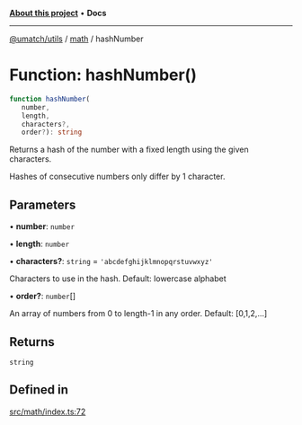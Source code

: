 [**About this project**](../../README.md) • **Docs**

***

[@umatch/utils](../../api.md) / [math](../README.md) / hashNumber

# Function: hashNumber()

```ts
function hashNumber(
   number, 
   length, 
   characters?, 
   order?): string
```

Returns a hash of the number with a fixed length using the given characters.

Hashes of consecutive numbers only differ by 1 character.

## Parameters

• **number**: `number`

• **length**: `number`

• **characters?**: `string` = `'abcdefghijklmnopqrstuvwxyz'`

Characters to use in the hash. Default: lowercase alphabet

• **order?**: `number`[]

An array of numbers from 0 to length-1 in any order. Default: [0,1,2,...]

## Returns

`string`

## Defined in

[src/math/index.ts:72](https://github.com/umatch-oficial/utils/blob/main/src/math/index.ts#L72)
